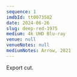 ```yaml
---
sequence: 1
imdbId: tt0073582
date: 2024-06-26
slug: deep-red-1975
medium: 4k UHD Blu-ray
venue: null
venueNotes: null
mediumNotes: Arrow, 2021
---
```


Export cut.
